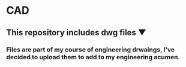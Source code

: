 # CAD
## This repository includes dwg files ▼
### Files are part of my course of engineering drwaings, I've decided to upload them to add to my engineering acumen.
